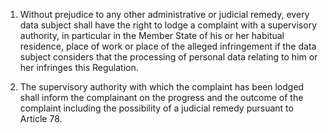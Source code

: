 1. Without prejudice to any other administrative or judicial remedy, every data subject shall have the right to lodge a complaint with a supervisory authority, in particular in the Member State of his or her habitual residence, place of work or place of the alleged infringement if the data subject considers that the processing of personal data relating to him or her infringes this Regulation.

2. The supervisory authority with which the complaint has been lodged shall inform the complainant on the progress and the outcome of the complaint including the possibility of a judicial remedy pursuant to Article 78.
